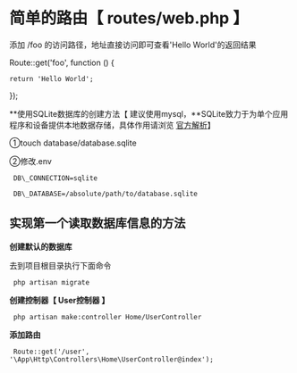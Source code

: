 # 简单的路由【 routes/web.php 】

添加 /foo 的访问路径，地址直接访问即可查看'Hello World'的返回结果

Route::get\('foo', function \(\) {

```
return 'Hello World';
```

}\);

**使用SQLite数据库的创建方法【 建议使用mysql，**SQLite致力于为单个应用程序和设备提供本地数据存储，具体作用请浏览 [官方解析](https://www.sqlite.org/whentouse.html)】

①touch database/database.sqlite

②修改.env

```
 DB\_CONNECTION=sqlite

 DB\_DATABASE=/absolute/path/to/database.sqlite
```

## **实现第一个读取数据库信息的方法**

**创建默认的数据库**

去到项目根目录执行下面命令

```
 php artisan migrate
```

**创建控制器【 User控制器 】**

```
 php artisan make:controller Home/UserController
```

**添加路由**

```
 Route::get('/user', '\App\Http\Controllers\Home\UserController@index');
```



